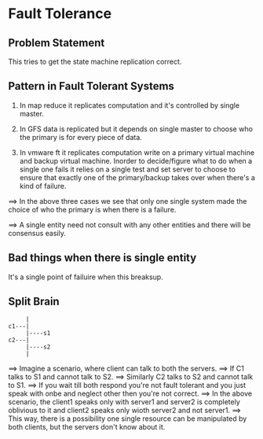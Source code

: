 # Fault Tolerance

## Problem Statement

This tries to get the state machine replication correct.

## Pattern in Fault Tolerant Systems

1. In map reduce it replicates computation and it's controlled by single master.

2. In GFS data is replicated but it depends on single master to choose who the primary is for every piece of data.

3. In vmware ft it replicates computation write on a primary virtual machine and backup virtual machine. Inorder to decide/figure what to do
when a single one fails it relies on a single test and set server to choose to ensure that exactly one of the primary/backup takes over when there's a kind of failure.

==> In the above three cases we see that only one single system made the choice of who the primary is when there is a failure.

==> A single entity need not consult with any other entities and there will be consensus easily.

## Bad things when there is single entity

It's a single point of failuire when this breaksup.

## Split Brain

```
     |
c1---|
     |----s1
c2---|
     |----s2
     |
```
==> Imagine a scenario, where client can talk to both the servers.
==> If C1 talks to S1 and cannot talk to S2.
==> Similarly C2 talks to S2 and cannot talk to S1.
==> If you wait till both respond you're not fault tolerant and you just speak with onbe and neglect other then you're not correct.
==> In the above scenario, the client1 speaks only with server1 and server2 is completely oblivious to it and client2 speaks only wioth server2 and not server1.
==> This way, there is a possibility one single resource can be manipulated by both clients, but the servers don't know about it.